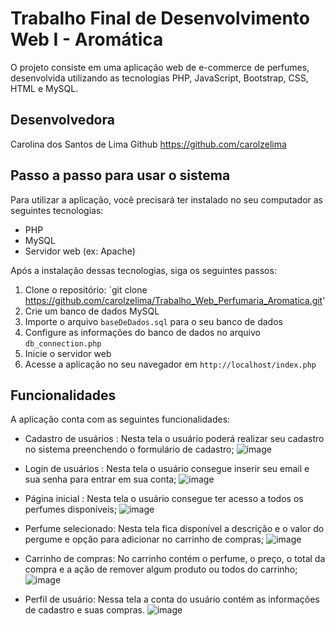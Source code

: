 # Trabalho Final de Desenvolvimento Web I - Aromática
O projeto consiste em uma aplicação web de e-commerce de perfumes, desenvolvida utilizando as tecnologias PHP, JavaScript, Bootstrap, CSS, HTML e MySQL.

## Desenvolvedora
Carolina dos Santos de Lima 
Github https://github.com/carolzelima

## Passo a passo para usar o sistema

Para utilizar a aplicação, você precisará ter instalado no seu computador as seguintes tecnologias:

- PHP
- MySQL
- Servidor web (ex: Apache)

Após a instalação dessas tecnologias, siga os seguintes passos:

1. Clone o repositório: `git clone https://github.com/carolzelima/Trabalho_Web_Perfumaria_Aromatica.git'
2. Crie um banco de dados MySQL
3. Importe o arquivo `baseDeDados.sql` para o seu banco de dados
4. Configure as informações do banco de dados no arquivo `db_connection.php`
5. Inicie o servidor web
6. Acesse a aplicação no seu navegador em `http://localhost/index.php`

## Funcionalidades

A aplicação conta com as seguintes funcionalidades:

- Cadastro de usuários : Nesta tela o usuário poderá realizar seu cadastro no sistema preenchendo o formulário de cadastro;
 ![image](https://user-images.githubusercontent.com/90935999/220806919-d2056fc7-511a-4152-80dc-61f2836a3609.png)

- Login de usuários : Nesta tela o usuário consegue inserir seu email e sua senha para entrar em sua conta;
 ![image](https://user-images.githubusercontent.com/90935999/220807017-61a56915-1481-4485-a39b-9658b9a4e8f0.png)

- Página inicial : Nesta tela o usuário consegue ter acesso a todos os perfumes disponíveis;
 ![image](https://user-images.githubusercontent.com/90935999/220807230-fd07834b-b404-4966-bc81-fbe854de96e4.png)

- Perfume selecionado: Nesta tela fica disponível a descrição e o valor do pergume e opção para adicionar no carrinho de compras;
 ![image](https://user-images.githubusercontent.com/90935999/220807501-1efde598-87a3-4153-9a28-080c38a0302f.png)
 
- Carrinho de compras: No carrinho contém o perfume, o preço, o total da compra e a ação de remover algum produto ou todos do carrinho;
 ![image](https://user-images.githubusercontent.com/90935999/220807731-e42e0ed6-be52-482a-bf0e-87c6725cffe5.png)

- Perfil de usuário: Nessa tela a conta do usuário contém as informações de cadastro e suas compras.
 ![image](https://user-images.githubusercontent.com/90935999/220809608-cfe362d6-4b0b-4b7a-b69e-63a9d80a6486.png)
